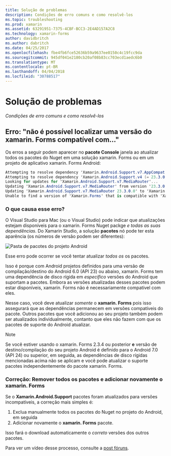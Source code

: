 ```yaml
---
title: Solução de problemas
description: Condições de erro comuns e como resolvê-los
ms.topic: troubleshooting
ms.prod: xamarin
ms.assetid: 63291951-7375-4CBF-BCC3-2E4AD157A2C8
ms.technology: xamarin-forms
author: davidbritch
ms.author: dabritch
ms.date: 04/25/2017
ms.openlocfilehash: fbe4fb6fce52636b59a9637ee0150c4c19fcc9da
ms.sourcegitcommit: 945df041e2180cb20af08b83cc703ecd1aedc6b0
ms.translationtype: MT
ms.contentlocale: pt-BR
ms.lasthandoff: 04/04/2018
ms.locfileid: "30788517"
---
```

# <a name="troubleshooting"></a>Solução de problemas

_Condições de erro comuns e como resolvê-los_

## <a name="error-unable-to-find-a-version-of-xamarinforms-compatible-with"></a>Erro: "não é possível localizar uma versão do xamarin. Forms compatível com..."

Os erros a seguir podem aparecer no **pacote Console** janela ao atualizar todos os pacotes do Nuget em uma solução xamarin. Forms ou em um projeto de aplicativo xamarin. Forms Android:

```csharp
Attempting to resolve dependency 'Xamarin.Android.Support.v7.AppCompat (= 23.3.0.0)'.
Attempting to resolve dependency 'Xamarin.Android.Support.v4 (= 23.3.0.0)'.
Looking for updates for 'Xamarin.Android.Support.v7.MediaRouter'...
Updating 'Xamarin.Android.Support.v7.MediaRouter' from version '23.3.0.0' to '23.3.1.0' in project 'Todo.Droid'.
Updating 'Xamarin.Android.Support.v7.MediaRouter 23.3.0.0' to 'Xamarin.Android.Support.v7.MediaRouter 23.3.1.0' failed.
Unable to find a version of 'Xamarin.Forms' that is compatible with 'Xamarin.Android.Support.v7.MediaRouter 23.3.0.0'.
```

### <a name="what-causes-this-error"></a>O que causa esse erro?

O Visual Studio para Mac (ou o Visual Studio) pode indicar que atualizações estejam disponíveis para o xamarin. Forms Nuget packge *e todas as suas dependências*. Do Xamarin Studio, a solução **pacotes** nó pode ter esta aparência (os números de versão podem ser diferentes):

![](images/updates-available.png "Pasta de pacotes do projeto Android")

Esse erro pode ocorrer se você tentar atualizar _todos os_ os pacotes.

Isso é porque com Android projetos definidos para uma versão de compilação/destino do Android 6.0 (API 23) ou abaixo, xamarin. Forms tem uma dependência de disco rígida em *específico* versões do Android que suportam a pacotes. Embora as versões atualizadas desses pacotes podem estar disponíveis, xamarin. Forms não é necessariamente compatível com eles.

Nesse caso, você deve atualizar _somente_ o **xamarin. Forms** pois isso assegurará que as dependências permanecem em versões compatíveis do pacote. Outros pacotes que você adicionou ao seu projeto também podem ser atualizados individualmente, contanto que eles não fazem com que os pacotes de suporte do Android atualizar.


> [!NOTE]
> Se você estiver usando o xamarin. Forms 2.3.4 ou posterior **e** versão de destino/compilação do seu projeto Android é definido para o Android 7.0 (API 24) ou superior, em seguida, as dependências de disco rígidas mencionadas acima não se aplicam e você pode atualizar o suporte pacotes independentemente do pacote xamarin. Forms.


### <a name="fix-remove-all-packages-and-re-add-xamarinforms"></a>Correção: Remover todos os pacotes e adicionar novamente o xamarin. Forms

Se o **Xamarin.Android.Support** pacotes foram atualizados para versões incompatíveis, a correção mais simples é:

1. Exclua manualmente todos os pacotes do Nuget no projeto do Android, em seguida
2. Adicionar novamente o **xamarin. Forms** pacote.

Isso fará o download automaticamente o *correto* versões dos outros pacotes.

Para ver um vídeo desse processo, consulte a [post fóruns](https://forums.xamarin.com/discussion/comment/170012/#Comment_170012).
